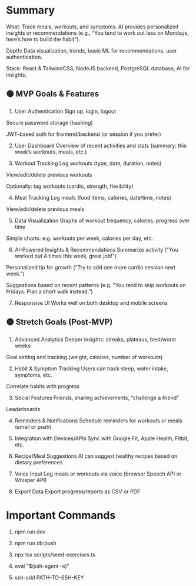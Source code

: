 # Summary

What: Track meals, workouts, and symptoms. AI provides personalized insights or recommendations (e.g., “You tend to work out less on Mondays; here’s how to build the habit”).

Depth: Data visualization, trends, basic ML for recommendations, user authentication.

Stack: React & TailwindCSS, NodeJS backend, PostgreSQL database, AI for insights.

## 🟢 MVP Goals & Features
1. User Authentication
Sign up, login, logout

Secure password storage (hashing)

JWT-based auth for frontend/backend (or session if you prefer)

2. User Dashboard
Overview of recent activities and stats (summary: this week’s workouts, meals, etc.)

3. Workout Tracking
Log workouts (type, date, duration, notes)

View/edit/delete previous workouts

Optionally: tag workouts (cardio, strength, flexibility)

4. Meal Tracking
Log meals (food items, calories, date/time, notes)

View/edit/delete previous meals

5. Data Visualization
Graphs of workout frequency, calories, progress over time

Simple charts: e.g. workouts per week, calories per day, etc.

6. AI-Powered Insights & Recommendations
Summarize activity ("You worked out 4 times this week, great job!")

Personalized tip for growth ("Try to add one more cardio session next week.")

Suggestions based on recent patterns (e.g. "You tend to skip workouts on Fridays. Plan a short walk instead.")

7. Responsive UI
Works well on both desktop and mobile screens

## 🟡 Stretch Goals (Post-MVP)
1. Advanced Analytics
Deeper insights: streaks, plateaus, best/worst weeks

Goal setting and tracking (weight, calories, number of workouts)

2. Habit & Symptom Tracking
Users can track sleep, water intake, symptoms, etc.

Correlate habits with progress

3. Social Features
Friends, sharing achievements, “challenge a friend”

Leaderboards

4. Reminders & Notifications
Schedule reminders for workouts or meals (email or push)

5. Integration with Devices/APIs
Sync with Google Fit, Apple Health, Fitbit, etc.

6. Recipe/Meal Suggestions
AI can suggest healthy recipes based on dietary preferences

7. Voice Input
Log meals or workouts via voice (browser Speech API or Whisper API)

8. Export Data
Export progress/reports as CSV or PDF


# Important Commands
1. npm run dev

2. npm run db:push

3. npx tsx scripts/seed-exercises.ts

4. eval "$(ssh-agent -s)"

5. ssh-add PATH-TO-SSH-KEY